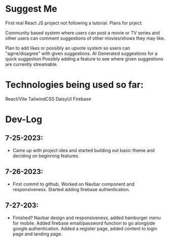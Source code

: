 # Suggest Me

First real React JS project not following a tutorial.
Plans for prject:

Community based system where users can post a movie or TV series and other users can comment suggestions of other 
movies/shows they may like.

Plan to add likes or possibly an upvote system so users can "agrre/disagree" with given suggestions.
AI Generated suggestions for a quick suggestion
Possibly adding a feature to see where given suggestions are currently streamable.

# Technologies being used so far:
React/Vite
TailwindCSS
DaisyUI
Firebase

# Dev-Log

## 7-25-2023: 
- Came up with project idea and started building out basic theme and deciding on beginning features.
## 7-26-2023: 
- First commit to github, Worked on Navbar component and responsiveness. Started adding firebase authentication.
## 7-27-203: 
- Finished? Navbar design and responsiveness, added hamburger menu for mobile. Added firebase email/password function to go alongside google authentication.
Added a register page, added content to login page and landing page.

